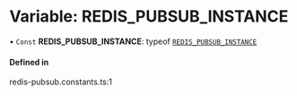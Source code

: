 # Variable: REDIS\_PUBSUB\_INSTANCE

• `Const` **REDIS\_PUBSUB\_INSTANCE**: typeof [`REDIS_PUBSUB_INSTANCE`](REDIS_PUBSUB_INSTANCE.md)

#### Defined in

redis-pubsub.constants.ts:1
